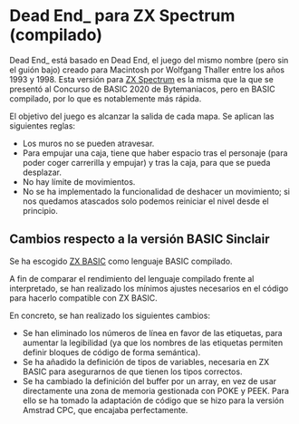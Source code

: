 # Dead End_ para ZX Spectrum (compilado)

Dead End_ está basado en Dead End, el juego del mismo nombre (pero sin el guión bajo) creado para Macintosh por Wolfgang Thaller entre los años 1993 y 1998. Esta versión para [ZX Spectrum](https://compiler.speccy.org/spectrum-dead-end_.html) es la misma que la que se presentó al Concurso de BASIC 2020 de Bytemaniacos, pero en BASIC compilado, por lo que es notablemente más rápida.

El objetivo del juego es alcanzar la salida de cada mapa. Se aplican las siguientes reglas:

* Los muros no se pueden atravesar.
* Para empujar una caja, tiene que haber espacio tras el personaje (para poder coger carrerilla y empujar) y tras la caja, para que se pueda desplazar.
* No hay límite de movimientos.
* No se ha implementado la funcionalidad de deshacer un movimiento; si nos quedamos atascados solo podemos reiniciar el nivel desde el principio.

## Cambios respecto a la versión BASIC Sinclair

Se ha escogido [ZX BASIC](https://zxbasic.readthedocs.io/en/latest/) como lenguaje BASIC compilado.

A fin de comparar el rendimiento del lenguaje compilado frente al interpretado, se han realizado los mínimos ajustes necesarios en el código para hacerlo compatible con ZX BASIC.

En concreto, se han realizado los siguientes cambios:

* Se han eliminado los números de línea en favor de las etiquetas, para aumentar la legibilidad (ya que los nombres de las etiquetas permiten definir bloques de código de forma semántica).
* Se ha añadido la definición de tipos de variables, necesaria en ZX BASIC para asegurarnos de que tienen los tipos correctos.
* Se ha cambiado la definición del buffer por un array, en vez de usar directamente una zona de memoria gestionada con POKE y PEEK. Para ello se ha tomado la adaptación de código que se hizo para la versión Amstrad CPC, que encajaba perfectamente.
